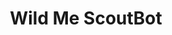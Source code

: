 ---
title: Wild Me ScoutBot
metaTitle: "The computer vision for Wild Me's Scout project"
emoji: 🌎
colorFrom: blue
colorTo: green
sdk: gradio
sdk_version: 3.1.4
app_file: app.py
pinned: true
python_version: 3.10.5
---